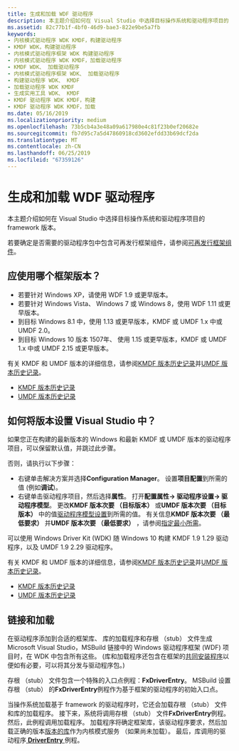 ```yaml
---
title: 生成和加载 WDF 驱动程序
description: 本主题介绍如何在 Visual Studio 中选择目标操作系统和驱动程序项目的 framework 版本。 它还介绍了共同安装程序以及如何确定是否应驱动程序包中包括此组件。
ms.assetid: 82c77b1f-4bf0-46d9-bae3-822e9be5a7fb
keywords:
- 内核模式驱动程序 WDK KMDF，构建驱动程序
- KMDF WDK，构建驱动程序
- 内核模式驱动程序框架 WDK 构建驱动程序
- 内核模式驱动程序 WDK KMDF，加载驱动程序
- KMDF WDK、 加载驱动程序
- 内核模式驱动程序框架 WDK、 加载驱动程序
- 构建驱动程序 WDK、 KMDF
- 加载驱动程序 WDK KMDF
- 生成实用工具 WDK、 KMDF
- KMDF 驱动程序 WDK KMDF，构建
- KMDF 驱动程序 WDK KMDF，加载
ms.date: 05/16/2019
ms.localizationpriority: medium
ms.openlocfilehash: 73b5cb4a3e48a09a617980e4c81f23b0ef20682e
ms.sourcegitcommit: fb7d95c7a5d47860918cd3602efdd33b69dcf2da
ms.translationtype: MT
ms.contentlocale: zh-CN
ms.lasthandoff: 06/25/2019
ms.locfileid: "67359126"
---
```

# <a name="building-and-loading-a-wdf-driver"></a>生成和加载 WDF 驱动程序


本主题介绍如何在 Visual Studio 中选择目标操作系统和驱动程序项目的 framework 版本。

若要确定是否需要的驱动程序包中包含可再发行框架组件，请参阅[可再发行框架组件](installation-components-for-kmdf-drivers.md)。


## <a name="which-framework-version-should-i-use"></a>应使用哪个框架版本？

*   若要针对 Windows XP，请使用 WDF 1.9 或更早版本。
*   若要针对 Windows Vista、 Windows 7 或 Windows 8，使用 WDF 1.11 或更早版本。
*   到目标 Windows 8.1 中，使用 1.13 或更早版本，KMDF 或 UMDF 1.x 中或 UMDF 2.0。
*   到目标 Windows 10 版本 1507年、 使用 1.15 或更早版本，KMDF 或 UMDF 1.x 中或 UMDF 2.15 或更早版本。

有关 KMDF 和 UMDF 版本的详细信息，请参阅[KMDF 版本历史记录](kmdf-version-history.md)并[UMDF 版本历史记录](umdf-version-history.md)。

* [KMDF 版本历史记录](kmdf-version-history.md)
* [UMDF 版本历史记录](umdf-version-history.md)

## <a name="how-do-i-set-the-versions-in-visual-studio"></a>如何将版本设置 Visual Studio 中？


如果您正在构建的最新版本的 Windows 和最新 KMDF 或 UMDF 版本的驱动程序项目，可以保留默认值，并跳过此步骤。

否则，请执行以下步骤：

-   右键单击解决方案并选择**Configuration Manager**。  设置**项目配置**到所需的值 (例如**调试**)。
-   右键单击驱动程序项目，然后选择**属性**。  打开**配置属性-> 驱动程序设置-> 驱动程序模型**。  更改**KMDF 版本次要 （目标版本）** 或**UMDF 版本次要 （目标版本）** 中的值[驱动程序模型设置](../develop/driver-model-settings-properties-for-driver-projects.md)到所需的值。  有关信息**KMDF 版本次要 （最低要求）** 并**UMDF 版本次要 （最低要求）** ，请参阅[指定最小所需](https://docs.microsoft.com/windows-hardware/drivers/wdf/building-a-wdf-driver-for-multiple-versions-of-windows#specifying-minimum-required)。

可以使用 Windows Driver Kit (WDK) 随 Windows 10 构建 KMDF 1.9 1.29 驱动程序，以及 UMDF 1.9 2.29 驱动程序。

有关 KMDF 和 UMDF 版本的详细信息，请参阅[KMDF 版本历史记录](kmdf-version-history.md)并[UMDF 版本历史记录](umdf-version-history.md)。

* [KMDF 版本历史记录](kmdf-version-history.md)
* [UMDF 版本历史记录](umdf-version-history.md)

## <a name="linking-and-loading"></a>链接和加载


在驱动程序添加到合适的框架库、 库的加载程序和存根 （stub） 文件生成 Microsoft Visual Studio，MSBuild 链接中的 Windows 驱动程序框架 (WDF) 项目时，在 WDK 中包含所有这些。 (库和加载程序还包含在框架的[共同安装程序](installing-the-framework-s-co-installer.md)以便如有必要，可以将其分发与驱动程序包。)

存根 （stub） 文件包含一个特殊的入口点例程：**FxDriverEntry**。 MSBuild 设置存根 （stub） 的**FxDriverEntry**例程作为基于框架的驱动程序的初始入口点。

当操作系统加载基于 framework 的驱动程序时，它还会加载存根 （stub） 文件和库的加载程序。 接下来，系统将调用存根 （stub） 文件**FxDriverEntry**例程。 然后，此例程调用加载程序。 加载程序将确定框架库，该驱动程序要求，然后加载正确的版本[版本的库](framework-library-versioning.md)作为内核模式服务 （如果尚未加载）。 最后，库调用的驱动程序[ **DriverEntry** ](https://docs.microsoft.com/windows-hardware/drivers/wdf/driverentry-for-kmdf-drivers)例程。

